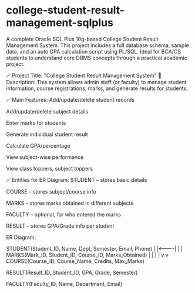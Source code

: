 # college-student-result-management-sqlplus
A complete Oracle SQL Plus 10g-based College Student Result Management System. This project includes a full database schema, sample data, and an auto GPA calculation script using PL/SQL. Ideal for BCA/CS students to understand core DBMS concepts through a practical academic project.


✅ Project Title: "College Student Result Management System"
🔹 Description:
This system allows admin staff (or faculty) to manage student information, course registrations, marks, and generate results for students.

✅ Main Features:
Add/update/delete student records

Add/update/delete subject details

Enter marks for students

Generate individual student result

Calculate GPA/percentage

View subject-wise performance

View class toppers, subject toppers

✅ Entities for ER Diagram:
STUDENT – stores basic details

COURSE – stores subject/course info

MARKS – stores marks obtained in different subjects

FACULTY – optional, for who entered the marks

RESULT – stores GPA/Grade info per student



ER Diagram:

STUDENT(Student_ID, Name, Dept, Semester, Email, Phone)
|
|<----|
|     |
MARKS(Mark_ID, Student_ID, Course_ID, Marks_Obtained)
      |                |
      |                |
      v                v
COURSE(Course_ID, Course_Name, Credits, Max_Marks)

RESULT(Result_ID, Student_ID, GPA, Grade, Semester)

FACULTY(Faculty_ID, Name, Department, Email)


